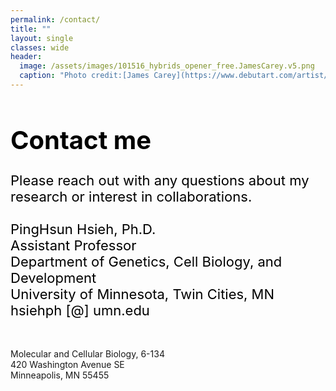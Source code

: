 ```yaml
---
permalink: /contact/
title: ""
layout: single
classes: wide
header:
  image: /assets/images/101516_hybrids_opener_free.JamesCarey.v5.png
  caption: "Photo credit:[James Carey](https://www.debutart.com/artist/james-carey)"
---
```

<h1 style="color:black;font-size:40px;">Contact me</h1> 

<p style="color:black;font-size:22px;"> 
Please reach out with any questions about my research or interest in collaborations.
<br/><br/>
PingHsun Hsieh, Ph.D.<br>
Assistant Professor<br>
Department of Genetics, Cell Biology, and Development<br>
University of Minnesota, Twin Cities, MN<br>
hsiehph [@] umn.edu<br/><br/>

Molecular and Cellular Biology, 6-134<br>
420 Washington Avenue SE<br>
Minneapolis, MN 55455<br>
</p>
